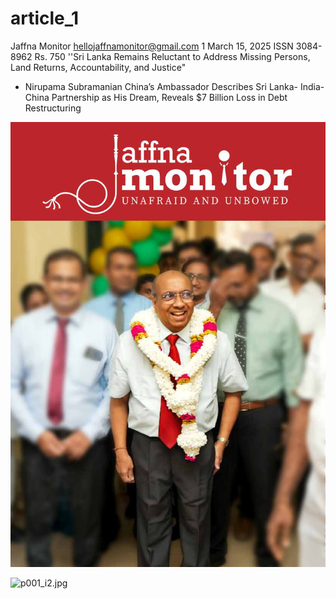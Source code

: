 # article_1

Jaffna Monitor
hellojaffnamonitor@gmail.com
1
March 15, 2025
ISSN 3084-8962
Rs. 750
''Sri Lanka Remains 
Reluctant to Address 
Missing Persons, Land 
Returns, Accountability, 
and Justice" 
- Nirupama Subramanian
China’s Ambassador 
Describes Sri Lanka-
India-China Partnership 
as His Dream, 
Reveals $7 Billion 
Loss in Debt 
Restructuring

![p001_i1.jpg](images_out/001_article_1/p001_i1.jpg)

![p001_i2.jpg](images_out/001_article_1/p001_i2.jpg)

